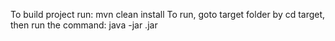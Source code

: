 To build project run: mvn clean install
To run, goto target folder by cd target, then run the command: java -jar <file-name>.jar
